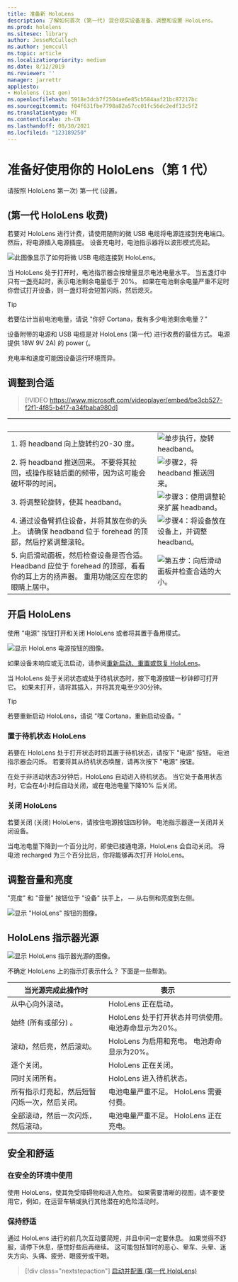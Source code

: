 ```yaml
---
title: 准备新 HoloLens
description: 了解如何首次 (第一代) 混合现实设备准备、调整和设置 HoloLens。
ms.prod: hololens
ms.sitesec: library
author: JesseMcCulloch
ms.author: jemccull
ms.topic: article
ms.localizationpriority: medium
ms.date: 8/12/2019
ms.reviewer: ''
manager: jarrettr
appliesto:
- Hololens (1st gen)
ms.openlocfilehash: 5918e3dcb7f2504ae6e85cb584aaf21bc87217bc
ms.sourcegitcommit: f04f631fbe7798a82a57cc01fc56dc2edf13c5f2
ms.translationtype: MT
ms.contentlocale: zh-CN
ms.lasthandoff: 08/30/2021
ms.locfileid: "123189250"
---
```

# <a name="get-your-hololens-1st-gen-ready-to-use"></a>准备好使用你的 HoloLens（第 1 代）

请按照 HoloLens 第一次) 第一代 (设置。

## <a name="charge-your-hololens-1st-gen"></a> (第一代 HoloLens 收费) 

若要对 HoloLens 进行计费，请使用随附的微 USB 电缆将电源连接到充电端口。 然后，将电源插入电源插座。 设备充电时，电池指示器将以波形模式亮起。

![此图像显示了如何将微 USB 电缆连接到 HoloLens。](./images/hololens-charging.png)

当 HoloLens 处于打开时，电池指示器会按增量显示电池电量水平。 当五盏灯中只有一盏亮起时，表示电池剩余电量低于 20%。 如果在电池剩余电量严重不足时你尝试打开设备，则一盏灯将会短暂闪烁，然后熄灭。

> [!TIP]
> 若要估计当前电池电量，请说 "你好 Cortana，我有多少电池剩余电量？"

设备附带的电源和 USB 电缆是对 HoloLens (第一代) 进行收费的最佳方式。  电源提供 18W 9V 2A) 的 power (。

充电率和速度可能因设备运行环境而异。

## <a name="adjust-fit"></a>调整到合适

> [!VIDEO https://www.microsoft.com/videoplayer/embed/be3cb527-f2f1-4f85-b4f7-a34fbaba980d]

| &nbsp; | &nbsp; |
|:--- |:--- |
|1. 将 headband 向上旋转约20-30 度。|![单步执行，旋转 headband。](./images/FitGuideStep1.png)|
|2. 将 headband 推送回来。 不要将其拉回，或操作枢轴后面的频带，因为这可能会破坏带的时间。|![步骤2，将 headband 推送回来。](./images/FitGuideStep2.png)|
|3. 将调整轮旋转，使其 headband。 |![步骤3：使用调整轮来扩展 headband。](./images/FitGuideStep3.png)|
|4. 通过设备臂抓住设备，并将其放在你的头上。 请确保 headband 位于 forehead 的顶部，然后拧紧调整滚轮。|![步骤4：将设备放在设备上，并调整 headband。](./images/FitGuideStep4.png)|
|5. 向后滑动面板，然后检查设备是否合适。 Headband 应位于 forehead 的顶部，看看你的耳上方的扬声器。 重用功能区应在您的眼睛上居中。|![第五步：向后滑动面板并检查合适的大小。](./images/FitGuideSetep5.png)|

## <a name="turn-on-your-hololens"></a>开启 HoloLens

使用 "电源" 按钮打开和关闭 HoloLens 或者将其置于备用模式。

![显示 HoloLens 电源按钮的图像。](./images/hololens-power.png)

如果设备未响应或无法启动，请参阅[重新启动、重置或恢复 HoloLens](hololens-restart-recover.md)。

当 HoloLens 处于关闭状态或处于待机状态时，按下电源按钮一秒钟即可打开它。 如果未打开，请将其插入，并将其充电至少30分钟。

> [!TIP]
> 若要重新启动 HoloLens，请说 "嘿 Cortana，重新启动设备。"

### <a name="put-hololens-in-standby"></a>置于待机状态 HoloLens

若要在 HoloLens 处于打开状态时将其置于待机状态，请按下 "电源" 按钮。 电池指示器会闪烁。 若要将其从待机状态唤醒，请再次按下 "电源" 按钮。

在处于非活动状态3分钟后，HoloLens 自动进入待机状态。 当它处于备用状态时，它会在4小时后自动关闭，或在电池电量下降10% 后关闭。

### <a name="shut-down-hololens"></a>关闭 HoloLens

若要关闭 (关闭) HoloLens，请按住电源按钮四秒钟。 电池指示器逐一关闭并关闭设备。

当电池电量下降到一个百分比时，即使已接通电源，HoloLens 会自动关闭。 将电池 recharged 为三个百分比后，你将能够再次打开 HoloLens。

## <a name="adjust-volume-and-brightness"></a>调整音量和亮度

"亮度" 和 "音量" 按钮位于 "设备" 扶手上， &mdash; 从右侧和亮度到左侧。

![显示 "HoloLens" 按钮的图像。](./images/hololens-buttons.jpg)

## <a name="hololens-indicator-lights"></a>HoloLens 指示器光源

![显示 HoloLens 指示器光源的图像。](./images/hololens-lights.png)

不确定 HoloLens 上的指示灯表示什么？ 下面是一些帮助。

|当光源完成此操作时 |表示 |
|---|---|
|从中心向外滚动。 |HoloLens 正在启动。 |
|始终 (所有或部分) 。 |HoloLens 处于打开状态并可供使用。 电池寿命显示为20%。 |
|滚动，然后亮，然后滚动。 |HoloLens 为启用和充电。 电池寿命显示为20%。 |
|逐个关闭。 |HoloLens 正在关闭。 |
|同时关闭所有。 |HoloLens 进入待机状态。 |
|所有指示灯亮起，然后短暂闪烁一次，然后关闭。 |电池电量严重不足。 HoloLens 需要付费。 |
|全部滚动，然后一次闪烁，然后滚动。 |电池电量严重不足。 HoloLens 正在充电。 |

## <a name="safety-and-comfort"></a>安全和舒适

### <a name="use-in-safe-surroundings"></a>在安全的环境中使用

使用 HoloLens，使其免受障碍物和进入危险。 如果需要清晰的视图，请不要使用它，例如，在运营车辆或执行其他潜在的危险活动时。

### <a name="stay-comfortable"></a>保持舒适

通过 HoloLens 进行的前几次互动要简短，并且中间一定要休息。 如果觉得不舒服，请停下休息，感觉好些后再继续。 这可能包括暂时的恶心、晕车、头晕、迷失方向、头痛、疲劳、眼疲劳或干眼。

> [!div class="nextstepaction"]
> [启动并配置 (第一代 HoloLens) ](hololens1-start.md)
